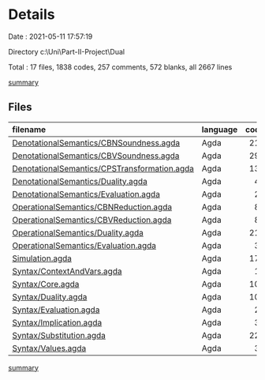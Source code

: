 # Details

Date : 2021-05-11 17:57:19

Directory c:\Uni\Part-II-Project\Dual

Total : 17 files,  1838 codes, 257 comments, 572 blanks, all 2667 lines

[summary](results.md)

## Files
| filename | language | code | comment | blank | total |
| :--- | :--- | ---: | ---: | ---: | ---: |
| [DenotationalSemantics/CBNSoundness.agda](/DenotationalSemantics/CBNSoundness.agda) | Agda | 215 | 0 | 33 | 248 |
| [DenotationalSemantics/CBVSoundness.agda](/DenotationalSemantics/CBVSoundness.agda) | Agda | 296 | 26 | 57 | 379 |
| [DenotationalSemantics/CPSTransformation.agda](/DenotationalSemantics/CPSTransformation.agda) | Agda | 133 | 11 | 45 | 189 |
| [DenotationalSemantics/Duality.agda](/DenotationalSemantics/Duality.agda) | Agda | 43 | 26 | 22 | 91 |
| [DenotationalSemantics/Evaluation.agda](/DenotationalSemantics/Evaluation.agda) | Agda | 28 | 0 | 11 | 39 |
| [OperationalSemantics/CBNReduction.agda](/OperationalSemantics/CBNReduction.agda) | Agda | 82 | 18 | 29 | 129 |
| [OperationalSemantics/CBVReduction.agda](/OperationalSemantics/CBVReduction.agda) | Agda | 82 | 18 | 35 | 135 |
| [OperationalSemantics/Duality.agda](/OperationalSemantics/Duality.agda) | Agda | 214 | 43 | 43 | 300 |
| [OperationalSemantics/Evaluation.agda](/OperationalSemantics/Evaluation.agda) | Agda | 32 | 0 | 5 | 37 |
| [Simulation.agda](/Simulation.agda) | Agda | 173 | 4 | 61 | 238 |
| [Syntax/ContextAndVars.agda](/Syntax/ContextAndVars.agda) | Agda | 13 | 2 | 8 | 23 |
| [Syntax/Core.agda](/Syntax/Core.agda) | Agda | 102 | 18 | 47 | 167 |
| [Syntax/Duality.agda](/Syntax/Duality.agda) | Agda | 103 | 9 | 40 | 152 |
| [Syntax/Evaluation.agda](/Syntax/Evaluation.agda) | Agda | 25 | 0 | 13 | 38 |
| [Syntax/Implication.agda](/Syntax/Implication.agda) | Agda | 32 | 4 | 13 | 49 |
| [Syntax/Substitution.agda](/Syntax/Substitution.agda) | Agda | 226 | 68 | 93 | 387 |
| [Syntax/Values.agda](/Syntax/Values.agda) | Agda | 39 | 10 | 17 | 66 |

[summary](results.md)
